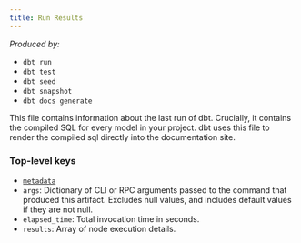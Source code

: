 ```yaml
---
title: Run Results
---
```


_Produced by:_
- `dbt run`
- `dbt test`
- `dbt seed`
- `dbt snapshot`
- `dbt docs generate`

This file contains information about the last run of dbt. Crucially, it contains the compiled SQL for every model in your project. dbt uses this file to render the compiled sql directly into the documentation site.

### Top-level keys

- [`metadata`](dbt-artifacts#common-artifact-metadata)
- `args`: Dictionary of CLI or RPC arguments passed to the command that produced this artifact. Excludes null values, and includes default values if they are not null.
- `elapsed_time`: Total invocation time in seconds.
- `results`: Array of node execution details.
